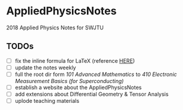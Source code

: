 # AppliedPhysicsNotes
2018 Applied Physics Notes for SWJTU
## TODOs
* [ ] fix the inline formula for LaTeX (reference [HERE](https://gist.github.com/a-rodin/fef3f543412d6e1ec5b6cf55bf197d7b#file-notebook-ipynb))
* [ ] update the notes weekly
* [ ] full the root dir form *101 Advanced Mathematics* to *410 Electronic Measurement Basics (for Superconducting)*
* [ ] establish a website about the AppliedPhysicsNotes
* [ ] add extensions about Differential Geometry & Tensor Analysis
* [ ] uplode teaching materials
